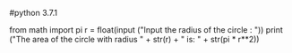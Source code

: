 #python 3.7.1

from math import pi
r = float(input ("Input the radius of the circle : "))
print ("The area of the circle with radius " + str(r) + " is: " + str(pi * r**2))
